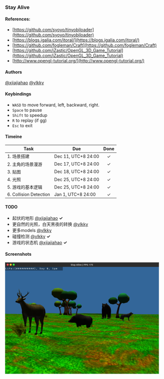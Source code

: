### Stay Alive

#### References:
* [https://github.com/syoyo/tinyobjloader](https://github.com/syoyo/tinyobjloader)
* [https://blogs.igalia.com/itoral/](https://blogs.igalia.com/itoral/)
* [https://github.com/fogleman/Craft](https://github.com/fogleman/Craft)
* [https://github.com/iZastic/OpenGL_3D_Game_Tutorial](https://github.com/iZastic/OpenGL_3D_Game_Tutorial)
* [http://www.opengl-tutorial.org/](http://www.opengl-tutorial.org/)

#### Authors
[@xjiajiahao](https://github.com/xjiajiahao)
[@ylkky](https://github.com/ylkky)

#### Keybindings
* `WASD` to move forward, left, backward, right.
* `Space` to pause
* `Shift` to speedup
* `R` to replay (if gg)
* `Esc` to exit

#### Timeine  

| Task | Due | Done |
| --- | --- | :-: |
| 1. 场景搭建 | Dec 11, UTC+8 24:00 | ✓ |  
| 2. 主角的场景漫游 | Dec 17, UTC+8 24:00 | ✓ |  
| 3. 贴图 | Dec 18, UTC+8 24:00 | ✓ |  
| 4. 光照 | Dec 25, UTC+8 24:00 | ✓ |  
| 5. 游戏的基本逻辑 | Dec 25, UTC+8 24:00 | ✓ |  
| 6. Collision Detection | Jan 1, UTC+8 24:00 | ✓ |  

#### TODO

* 起伏的地形  [@xjiajiahao](https://github.com/xjiajiahao)  **✓**  
* 更自然的光照，白天黑夜的转换  [@ylkky](https://github.com/ylkky)  
* 更多models  [@ylkky](https://github.com/ylkky)  
* 碰撞检测  [@ylkky](https://github.com/ylkky)  **✓**  
* 游戏的状态机  [@xjiajiahao](https://github.com/xjiajiahao)  **✓**  

#### Screenshots
![screenshot3](https://github.com/Stay-Alive/Stay-Alive/blob/master/screenshots/screenshot3.png)
